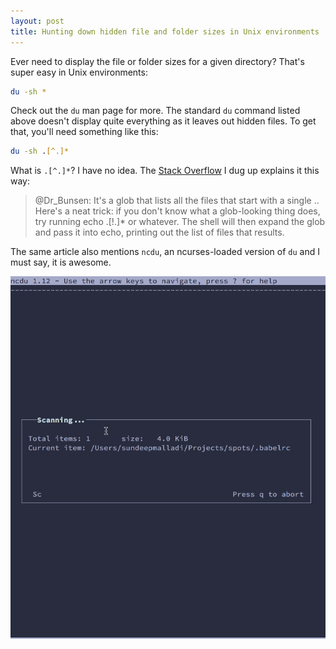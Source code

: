 ```yaml
---
layout: post
title: Hunting down hidden file and folder sizes in Unix environments
---
```


Ever need to display the file or folder sizes for a given directory? That's super easy in Unix environments:

```bash
du -sh *
```

Check out the `du` man page for more. The standard `du` command listed above doesn't display quite everything as it leaves out hidden files. To get that, you'll need something like this:

```bash
du -sh .[^.]*
```

What is `.[^.]*`? I have no idea. The [Stack Overflow](https://askubuntu.com/posts/356902/revisions) I dug up explains it this way:

> @Dr_Bunsen: It's a glob that lists all the files that start with a single .. Here's a neat trick: if you don't know what a glob-looking thing does, try running echo .[!.]* or whatever. The shell will then expand the glob and pass it into echo, printing out the list of files that results.

The same article also mentions `ncdu`, an ncurses-loaded version of `du` and I must say, it is awesome.

![ncdu](/img/ncdu.gif)
